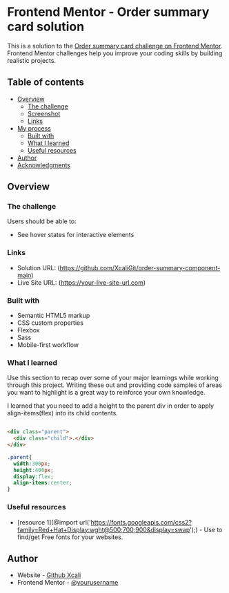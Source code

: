 # Frontend Mentor - Order summary card solution

This is a solution to the [Order summary card challenge on Frontend Mentor](https://www.frontendmentor.io/challenges/order-summary-component-QlPmajDUj). Frontend Mentor challenges help you improve your coding skills by building realistic projects. 

## Table of contents

- [Overview](#overview)
  - [The challenge](#the-challenge)
  - [Screenshot](#screenshot)
  - [Links](#links)
- [My process](#my-process)
  - [Built with](#built-with)
  - [What I learned](#what-i-learned)
  - [Useful resources](#useful-resources)
- [Author](#author)
- [Acknowledgments](#acknowledgments)


## Overview

### The challenge

Users should be able to:

- See hover states for interactive elements


### Links

- Solution URL: (https://github.com/XcaliGit/order-summary-component-main)
- Live Site URL: (https://your-live-site-url.com)


### Built with

- Semantic HTML5 markup
- CSS custom properties
- Flexbox
- Sass
- Mobile-first workflow


### What I learned

Use this section to recap over some of your major learnings while working through this project. Writing these out and providing code samples of areas you want to highlight is a great way to reinforce your own knowledge.

I learned that you need to add a height to the parent div in order to apply align-items(flex) into its child contents.



```html

<div class="parent">
  <div class="child">.</div>  
</div>
```
```css
.parent{
  width:300px;
  height:400px;
  display:flex;
  align-items:center;
}
```



### Useful resources

- [resource 1](@import url('https://fonts.googleapis.com/css2?family=Red+Hat+Display:wght@500;700;900&display=swap');) - Use to find/get Free fonts for your websites.

## Author

- Website - [Github Xcali](https://xcali.guthub.io/)
- Frontend Mentor - [@yourusername](https://www.frontendmentor.io/profile/XcaliGit)


